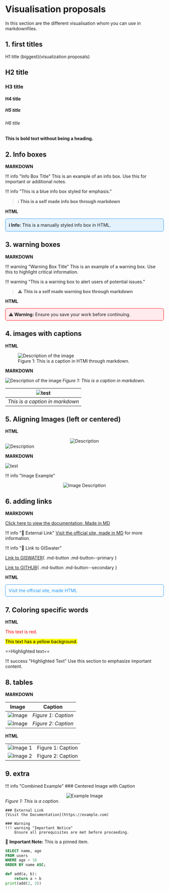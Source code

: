 <script>
    var style = document.createElement('style');
    style.innerHTML = `
        .wy-nav-content {
            width: 100% !important;
            max-width: 100% !important;
            margin: 0 auto !important;
        }
    `;
    document.head.appendChild(style);
</script>

# Visualisation proposals

In this section are the different visualisation whom you can use in markdownfiles.

## 1. first titles

H1 title (biggest)(visualization proposals)
## H2 title
### H3 title
#### H4 title
##### H5 title
###### H6 title
**This is bold text without being a heading.**


## 2. Info boxes

**MARKDOWN**

!!! info "Info Box Title"
    This is an example of an info box. Use this for important or additional notes.

!!! info "This is a blue info box styled for emphasis."

> ℹ️ **This is a self made info box through markdown**

**HTML**

<div style="border: 1px solid #2196F3; background-color: #E3F2FD; padding: 10px; border-radius: 5px;">
  <strong>ℹ️ Info:</strong> This is a manually styled info box in HTML.
</div>


## 3. warning boxes

**MARKDOWN**

!!! warning "Warning Box Title"
    This is an example of a warning box. Use this to highlight critical information.

!!! warning "This is a warning box to alert users of potential issues."

> ⚠️ **This is a self made warning box through markdown**

**HTML**

<div style="border: 1px solid red; background-color: #ffebee; padding: 10px; border-radius: 5px;">
  <strong>⚠️ Warning:</strong> Ensure you save your work before continuing.
</div>


## 4. images with captions

**HTML**

<figure>
  <img src="/Markdownfiles/visualization_proposals/images/download.png" alt="Description of the image" style="max-width: 100%; text-align: center;">
  <figcaption>Figure 1: This is a caption in HTMl through markdown.</figcaption>
</figure>

**MARKDOWN**

![Description of the image](images/download.png)
*Figure 1: This is a caption in markdown.*

| ![test](images/download.png) |
|:------------------------------------------------------------------:|
| *This is a caption in markdown*|

## 5. Aligning Images (left or centered)

**HTML**

<div style="text-align: center;">
  <img src="/Markdownfiles/visualization_proposals/images/download.png" alt="Description" style="max-width: 100%;">
</div>

<div style="text-align: left;">
  <img src="/Markdownfiles/visualization_proposals/images/download.png" alt="Description" style="max-width: 100%;">
</div>

**MARKDOWN**

![test](images/download.png)

!!! info "Image Example"
    <div style="text-align: center;">
        <img src="/Markdownfiles/visualization_proposals/images/download.png" alt="Image Description" style="max-width: 100%;">
    </div>


## 6. adding links

**MARKDOWN**

[Click here to view the documentation, Made in MD](https://example.com)

!!! info "🔗 External Link"
    [Visit the official site, made in MD](https://example.com) for more information.

!!! info "🔗 Link to GISwater"

[Link to GISWATER](https://github.com/Giswater/giswater_dbmodel/wiki){ .md-button .md-button--primary }

[Link to GITHUB](https://github.com/Giswater/giswater_dbmodel/wiki){ .md-button .md-button--secondary }

**HTML**

<div style="border: 1px solid #2196F3; padding: 10px; border-radius: 5px;">
  <a href="https://example.com" style="text-decoration: none; color: #2196F3;">Visit the official site, made HTML</a>
</div>

## 7. Coloring specific words

**HTML**

<span style="color: red;">This text is red.</span>

<span style="background-color: yellow; color: black;">This text has a yellow background.</span>

==Highlighted text==

!!! success "Highlighted Text"
    Use this section to emphasize important content.

## 8. tables

**MARKDOWN**

| Image                         | Caption               |
|-------------------------------|-----------------------|
| ![Image](path/to/image.png)   | *Figure 1: Caption*  |
| ![Image](path/to/another.png) | *Figure 2: Caption*  |


**HTML**
<table>
  <tr>
    <td><img src="/Markdownfiles/visualization_proposals/images/download.png" alt="Image 1" style="max-width: 100%;"></td>
    <td>Figure 1: Caption</td>
  </tr>
  <tr>
    <td><img src="/Markdownfiles/visualization_proposals/images/download.png" alt="Image 2" style="max-width: 100%;"></td>
    <td>Figure 2: Caption</td>
  </tr>
</table>


## 9. extra

!!! info "Combined Example"
    ### Centered Image with Caption
    <div style="text-align: center;">
      <img src="/Markdownfiles/visualization_proposals/images/download.png" alt="Example Image" style="max-width: 100%;">
    </div>
    *Figure 1: This is a caption.*

    ### External Link
    [Visit the Documentation](https://example.com)

    ### Warning
    !!! warning "Important Notice"
        Ensure all prerequisites are met before proceeding.

📌 **Important Note:** This is a pinned item.

``` SQL
SELECT name, age
FROM users
WHERE age > 18
ORDER BY name ASC;
```

```python
def add(a, b):
    return a + b
print(add(2, 3))
```